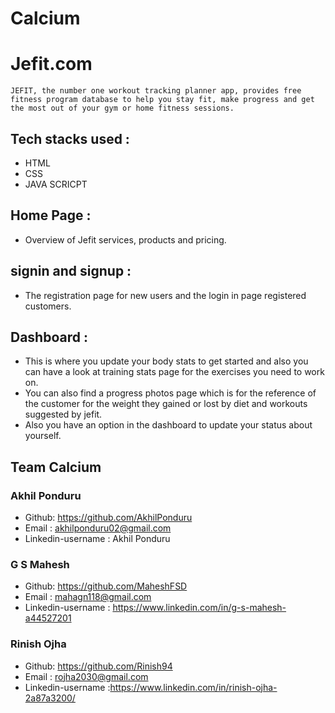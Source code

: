 # Calcium
# Jefit.com
    JEFIT, the number one workout tracking planner app, provides free fitness program database to help you stay fit, make progress and get the most out of your gym or home fitness sessions.
## Tech stacks used :
- HTML
- CSS
- JAVA SCRICPT

## Home Page :
- Overview of Jefit services, products and pricing.

## signin and signup :
- The registration page for new users and the login in page registered customers.

## Dashboard :
- This is where you update your body stats to get started and also you can have a look at training stats page for the exercises you need to work on.
- You can also find a progress photos page which is for the reference of the customer for the weight they gained or lost by diet and workouts suggested by jefit. 
- Also you have an option in the dashboard to update your status about yourself.

## Team Calcium 
### Akhil Ponduru 
- Github: https://github.com/AkhilPonduru
- Email : akhilponduru02@gmail.com
- Linkedin-username : Akhil Ponduru

### G S Mahesh
- Github: https://github.com/MaheshFSD
- Email :  mahagn118@gmail.com
- Linkedin-username : https://www.linkedin.com/in/g-s-mahesh-a44527201

### Rinish Ojha
- Github: https://github.com/Rinish94
- Email :  rojha2030@gmail.com
- Linkedin-username :https://www.linkedin.com/in/rinish-ojha-2a87a3200/
